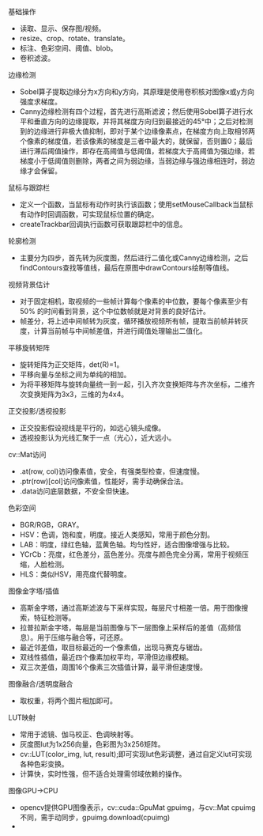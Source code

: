 基础操作
- 读取、显示、保存图/视频。
- resize、crop、rotate、translate。
- 标注、色彩空间、阈值、blob。
- 卷积滤波。

边缘检测
- Sobel算子提取边缘分为x方向和y方向，其原理是使用卷积核对图像x或y方向强度求梯度。
- Canny边缘检测有四个过程，首先进行高斯滤波；然后使用Sobel算子进行水平和垂直方向的边缘提取，并将其梯度方向归到最接近的45°中；之后对检测到的边缘进行非极大值抑制，即对于某个边缘像素点，在梯度方向上取相邻两个像素的梯度值，若该像素的梯度是三者中最大的，就保留，否则置0；最后进行滞后阈值操作，即存在高阈值与低阈值，若梯度大于高阈值为强边缘，若梯度小于低阈值则删除，两者之间为弱边缘，当弱边缘与强边缘相连时，弱边缘才会保留。

鼠标与跟踪栏
- 定义一个函数，当鼠标有动作时执行该函数；使用setMouseCallback当鼠标有动作时回调函数，可实现鼠标位置的确定。
- createTrackbar回调执行函数可获取跟踪栏中的信息。

轮廓检测
- 主要分为四步，首先转为灰度图，然后进行二值化或Canny边缘检测，之后findContours查找等值线，最后在原图中drawContours绘制等值线。

视频背景估计
- 对于固定相机，取视频的一些帧计算每个像素的中位数，要每个像素至少有 50% 的时间看到背景，这个中位数帧就是对背景的良好估计。
- 帧差分，将上述中间帧转为灰度，循环播放视频所有帧，提取当前帧并转灰度，计算当前帧与中间帧差值，并进行阈值处理输出二值化。

平移旋转矩阵
- 旋转矩阵为正交矩阵，det(R)=1。
- 平移向量与坐标之间为单纯的相加。
- 为将平移矩阵与旋转向量统一到一起，引入齐次变换矩阵与齐次坐标，二维齐次变换矩阵为3x3，三维的为4x4。

正交投影/透视投影
- 正交投影假设视线是平行的，如远心镜头成像。
- 透视投影认为光线汇聚于一点（光心），近大远小。

cv::Mat访问
- .at<T>(row, col)访问像素值，安全，有强类型检查，但速度慢。
- .ptr<T>(row)[col]访问像素值，性能好，需手动确保合法。
- .data访问底层数据，不安全但快速。

色彩空间
- BGR/RGB，GRAY。
- HSV：色调，饱和度，明度。接近人类感知，常用于颜色分割。
- LAB：明度，绿红色轴，蓝黄色轴。均匀性好，适合图像增强与比较。
- YCrCb：亮度，红色差分，蓝色差分。亮度与颜色完全分离，常用于视频压缩，人脸检测。
- HLS：类似HSV，用亮度代替明度。

图像金字塔/插值
- 高斯金字塔，通过高斯滤波与下采样实现，每层尺寸相差一倍。用于图像搜索，特征检测等。
- 拉普拉斯金字塔，每层是当前图像与下一层图像上采样后的差值（高频信息）。用于压缩与融合等，可还原。
- 最近邻差值，取目标最近的一个像素值，出现马赛克与锯齿。
- 双线性插值，最近四个像素加权平均，平滑但边缘模糊。
- 双三次差值，周围16个像素三次插值计算，最平滑但速度慢。

图像融合/透明度融合
- 取权重，将两个图片相加即可。

LUT映射
- 常用于滤镜、伽马校正、色调映射等。
- 灰度图lut为1x256向量，色彩图为3x256矩阵。
- cv::LUT(color_img, lut, result);即可实现lut色彩调整，通过自定义lut可实现各种色彩变换。
- 计算快，实时性强，但不适合处理需邻域依赖的操作。

图像GPU->CPU
- opencv提供GPU图像表示，cv::cuda::GpuMat gpuimg，与cv::Mat cpuimg不同，需手动同步，gpuimg.download(cpuimg)
- 
















